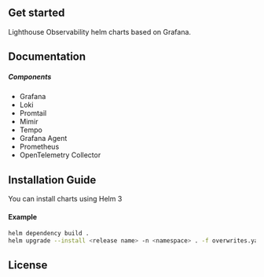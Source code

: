 ## Get started

Lighthouse Observability helm charts based on Grafana.

## Documentation

##### Components
* Grafana
* Loki
* Promtail
* Mimir
* Tempo
* Grafana Agent
* Prometheus
* OpenTelemetry Collector


## Installation Guide

You can install charts using Helm 3

#### Example
```sh
helm dependency build .
helm upgrade --install <release name> -n <namespace> . -f overwrites.yaml --create-namespace
```

## License